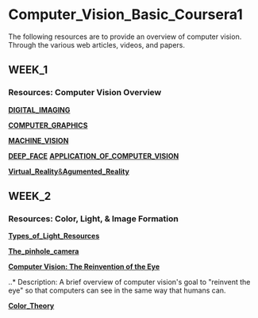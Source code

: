 # Computer_Vision_Basic_Coursera1

The following resources are  to provide an overview of computer vision. Through the various web articles, videos, and papers.

## WEEK_1

### Resources: Computer Vision Overview
[**DIGITAL_IMAGING** ](https://en.wikipedia.org/wiki/Digital_imaging)


[**COMPUTER_GRAPHICS**](https://en.wikipedia.org/wiki/Computer_graphics)

[**MACHINE_VISION**](https://en.wikipedia.org/wiki/Machine_vision)

[**DEEP_FACE**](https://en.wikipedia.org/wiki/DeepFace)
[**APPLICATION_OF_COMPUTER_VISION**](https://indatalabs.com/blog/data-science/applications-computer-vision-across-industries?cli_action=1542730411.237)

[**Virtual_Reality**&**Agumented_Reality**](https://www.youtube.com/watch?v=f9MwaH6oGEY)

## WEEK_2

### Resources: Color, Light, & Image Formation
[**Types_of_Light_Resources**](http://ieslightlogic.org/choosing-the-right-light-source-point-linear-and-area/)

[**The_pinhole_camera**](https://www.youtube.com/watch?v=_TYwlDsdNcY)

[**Computer Vision: The Reinvention of the Eye**](https://medium.com/@verajaneseegers/computer-vision-the-reinvention-of-the-eye-1d741721bf5c)

..* Description: A brief overview of computer vision's goal to "reinvent the eye" so that computers can see in the same way that humans can.

[**Color_Theory**](https://en.wikipedia.org/wiki/Color_theory)
